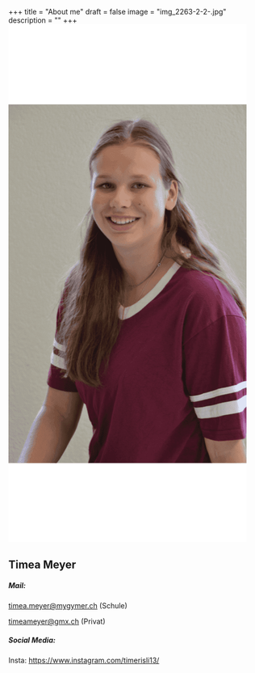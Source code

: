 +++
title = "About me"
draft = false
image = "img_2263-2-2-.jpg"
description = ""
+++
![](meeeeeeeeeeeeeee-2-1-1-1-2-.png)

## Timea Meyer

##### Mail:

timea.meyer@mygymer.ch (Schule)

timeameyer@gmx.ch (Privat)

##### Social Media:

Insta: <https://www.instagram.com/timerisli13/>
